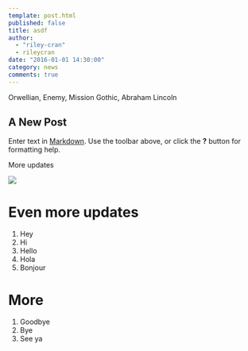 ```yaml
---
template: post.html
published: false
title: asdf
author: 
  - "riley-cran"
  - rileycran
date: "2016-01-01 14:30:00"
category: news
comments: true
---
```




Orwellian, Enemy, Mission Gothic, Abraham Lincoln

## A New Post

Enter text in [Markdown](http://daringfireball.net/projects/markdown/). Use the toolbar above, or click the **?** button for formatting help.

More updates

![](https://placehold.it/800x600)


# Even more updates

1. Hey
2. Hi
3. Hello
4. Hola
5. Bonjour

# More

1. Goodbye
2. Bye
3. See ya
